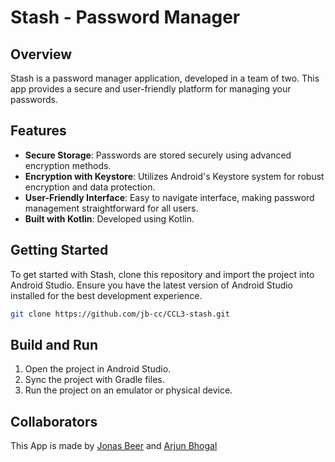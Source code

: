 # Stash - Password Manager

## Overview
Stash is a password manager application, developed in a team of two. This app provides a secure and user-friendly platform for managing your passwords.

## Features
- **Secure Storage**: Passwords are stored securely using advanced encryption methods.
- **Encryption with Keystore**: Utilizes Android's Keystore system for robust encryption and data protection.
- **User-Friendly Interface**: Easy to navigate interface, making password management straightforward for all users.
- **Built with Kotlin**: Developed using Kotlin.

## Getting Started
To get started with Stash, clone this repository and import the project into Android Studio. Ensure you have the latest version of Android Studio installed for the best development experience.

```bash
git clone https://github.com/jb-cc/CCL3-stash.git
```

## Build and Run
1. Open the project in Android Studio.
2. Sync the project with Gradle files.
3. Run the project on an emulator or physical device.

## Collaborators
This App is made by [Jonas Beer](https://github.com/jb-cc) and [Arjun Bhogal](https://github.com/arjbhogal)
